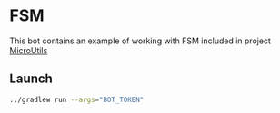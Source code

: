 # FSM

This bot contains an example of working with FSM included in project
[MicroUtils](https://github.com/InsanusMokrassar/MicroUtils)

## Launch

```bash
../gradlew run --args="BOT_TOKEN"
```

